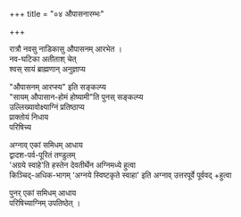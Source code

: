 +++
title = "०४ औपासनारम्भः"

+++

रात्रौ नवसु नाडिकासु औपासनम् आरभेत ।  
नव-घटिका अतीताश् चेत्  
श्वस् सायं ब्राह्मणान् अनुज्ञाप्य  

"औपासनम् आरप्स्य" इति सङ्कल्प्य  
"सायम् औपासान-होमं होष्यामी"ति पुनस् सङ्कल्प्य  
उल्लिख्यावोक्ष्याग्निं प्रतिष्ठाप्य  
प्राक्तोयं निधाय  
परिषिच्य  

अग्नाव् एकां समिधम् आधाय  
द्वादश-पर्व-पूरितं तण्डुलम्  
'अग्रये स्वाहे'ति हस्तेन देवतीर्थेन अग्निमध्ये हुत्वा  
किञ्चिद्-अधिक-भागम् ‘अग्नये स्विष्टकृते स्वाहा' इति अग्नाव् उत्तरपूर्वे पूर्ववद् +हुत्वा  

पुनर् एकां समिधम् आधाय  
परिषिच्याग्निम् उपतिष्ठेत् ।
